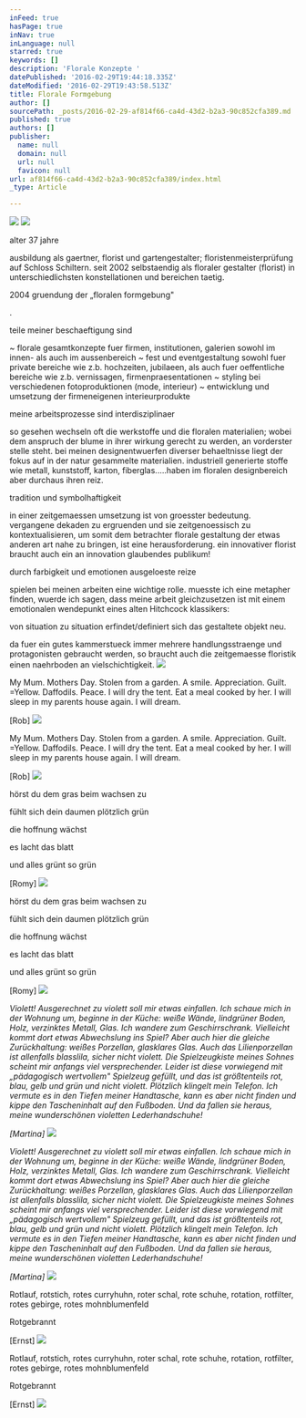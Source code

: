 ```yaml
---
inFeed: true
hasPage: true
inNav: true
inLanguage: null
starred: true
keywords: []
description: 'Florale Konzepte '
datePublished: '2016-02-29T19:44:18.335Z'
dateModified: '2016-02-29T19:43:58.513Z'
title: Florale Formgebung
author: []
sourcePath: _posts/2016-02-29-af814f66-ca4d-43d2-b2a3-90c852cfa389.md
published: true
authors: []
publisher:
  name: null
  domain: null
  url: null
  favicon: null
url: af814f66-ca4d-43d2-b2a3-90c852cfa389/index.html
_type: Article

---
```

![](https://the-grid-user-content.s3-us-west-2.amazonaws.com/daa60151-b257-4202-959c-e563d8031940.jpg)
![](https://the-grid-user-content.s3-us-west-2.amazonaws.com/6528451e-5093-4bfe-8715-88e9e32d7c5d.jpg)

alter 37 jahre

ausbildung als gaertner, florist und gartengestalter; floristenmeisterprüfung auf Schloss Schiltern. seit 2002 selbstaendig als floraler gestalter (florist) in unterschiedlichsten konstellationen und bereichen taetig. 

2004 gruendung der „floralen formgebung"

.

teile meiner beschaeftigung sind

~ florale gesamtkonzepte fuer  firmen, institutionen, galerien sowohl im innen- als auch im aussenbereich ~ fest und eventgestaltung sowohl fuer private bereiche wie z.b. hochzeiten, jubilaeen, als auch fuer oeffentliche bereiche wie z.b. vernissagen, firmenpraesentationen ~ styling bei verschiedenen fotoproduktionen (mode, interieur) ~ entwicklung und umsetzung der firmeneigenen interieurprodukte

meine arbeitsprozesse sind interdisziplinaer

so gesehen wechseln oft die werkstoffe und die floralen materialien; wobei dem anspruch der blume in ihrer wirkung gerecht zu werden, an vorderster stelle steht. bei meinen designentwuerfen diverser behaeltnisse liegt der fokus auf in der natur gesammelte materialien. industriell generierte stoffe wie metall, kunststoff, karton, fiberglas.....haben im floralen designbereich aber durchaus ihren reiz.

tradition und symbolhaftigkeit

in einer zeitgemaessen umsetzung ist von groesster bedeutung. vergangene dekaden zu ergruenden und sie zeitgenoessisch zu kontextualisieren, um somit dem betrachter florale gestaltung der etwas anderen art nahe zu bringen, ist eine herausforderung. ein innovativer florist braucht auch ein an innovation glaubendes publikum!

durch farbigkeit und emotionen ausgeloeste reize

spielen bei meinen arbeiten eine wichtige rolle. muesste ich eine metapher finden, wuerde ich sagen, dass meine arbeit gleichzusetzen ist mit einem emotionalen wendepunkt eines alten Hitchcock klassikers: 

von situation zu situation erfindet/definiert sich das gestaltete objekt neu. 

da fuer ein gutes kammerstueck immer mehrere handlungsstraenge und protagonisten gebraucht werden, so braucht auch die zeitgemaesse floristik einen naehrboden an vielschichtigkeit.
![](https://s3-us-west-2.amazonaws.com/the-grid-img/p/9c8af49dc3cd0925ae509cbc02c5c30d5472fe2c.jpg)

My Mum. Mothers Day. Stolen from a garden. A smile. Appreciation. Guilt. =Yellow. Daffodils. Peace. I will dry the tent. Eat a meal cooked by her. I will sleep in my parents house again. I will dream.

\[Rob\]
![](https://s3-us-west-2.amazonaws.com/the-grid-img/p/5ebc7e9fe018f4ab558f9a9b9c5877a546162055.jpg)

My Mum. Mothers Day. Stolen from a garden. A smile. Appreciation. Guilt. =Yellow. Daffodils. Peace. I will dry the tent. Eat a meal cooked by her. I will sleep in my parents house again. I will dream.

\[Rob\]
![](https://s3-us-west-2.amazonaws.com/the-grid-img/p/5640121720f210d2864bd7fb09afe6444bb88253.jpg)

hörst du dem gras beim wachsen zu

fühlt sich dein daumen plötzlich grün

die hoffnung wächst

es lacht das blatt

und alles grünt so grün

\[Romy\]
![](https://s3-us-west-2.amazonaws.com/the-grid-img/p/28d610637462f99b99474e93118b6f510ce33faf.jpg)

hörst du dem gras beim wachsen zu

fühlt sich dein daumen plötzlich grün

die hoffnung wächst

es lacht das blatt

und alles grünt so grün

\[Romy\]
![](https://the-grid-user-content.s3-us-west-2.amazonaws.com/1593ae54-421e-4a0e-90f5-5d75f2aef109.jpg)

_Violett! Ausgerechnet zu violett soll mir etwas einfallen. Ich schaue mich in der Wohnung um, beginne in der Küche: weiße Wände, lindgrüner Boden, Holz, verzinktes Metall, Glas. Ich wandere zum Geschirrschrank. Vielleicht kommt dort etwas Abwechslung ins Spiel? Aber auch hier die gleiche Zurückhaltung: weißes Porzellan, glasklares Glas. Auch das Lilienporzellan ist allenfalls blasslila, sicher nicht violett. Die Spielzeugkiste meines Sohnes scheint mir anfangs viel versprechender. Leider ist diese vorwiegend mit „pädagogisch wertvollem" Spielzeug gefüllt, und das ist größtenteils rot, blau, gelb und grün und nicht violett. Plötzlich klingelt mein Telefon. Ich vermute es in den Tiefen meiner Handtasche, kann es aber nicht finden und kippe den Tascheninhalt auf den Fußboden. Und da fallen sie heraus, meine wunderschönen violetten Lederhandschuhe!_

_\[Martina\]_
![](https://the-grid-user-content.s3-us-west-2.amazonaws.com/daaadff3-d450-4582-a33f-f448d30a39fc.jpg)

_Violett! Ausgerechnet zu violett soll mir etwas einfallen. Ich schaue mich in der Wohnung um, beginne in der Küche: weiße Wände, lindgrüner Boden, Holz, verzinktes Metall, Glas. Ich wandere zum Geschirrschrank. Vielleicht kommt dort etwas Abwechslung ins Spiel? Aber auch hier die gleiche Zurückhaltung: weißes Porzellan, glasklares Glas. Auch das Lilienporzellan ist allenfalls blasslila, sicher nicht violett. Die Spielzeugkiste meines Sohnes scheint mir anfangs viel versprechender. Leider ist diese vorwiegend mit „pädagogisch wertvollem" Spielzeug gefüllt, und das ist größtenteils rot, blau, gelb und grün und nicht violett. Plötzlich klingelt mein Telefon. Ich vermute es in den Tiefen meiner Handtasche, kann es aber nicht finden und kippe den Tascheninhalt auf den Fußboden. Und da fallen sie heraus, meine wunderschönen violetten Lederhandschuhe!_

_\[Martina\]_
![](https://s3-us-west-2.amazonaws.com/the-grid-img/p/c0c9476487c1d93167f5c0493547694d1f6b1af2.jpg)

Rotlauf, rotstich, rotes curryhuhn, roter schal, rote schuhe, rotation, rotfilter, rotes gebirge, rotes mohnblumenfeld

Rotgebrannt

\[Ernst\]
![](https://the-grid-user-content.s3-us-west-2.amazonaws.com/201f526b-9796-4a30-b2f9-f01d2d57fa73.jpg)

Rotlauf, rotstich, rotes curryhuhn, roter schal, rote schuhe, rotation, rotfilter, rotes gebirge, rotes mohnblumenfeld

Rotgebrannt

\[Ernst\]
![](https://the-grid-user-content.s3-us-west-2.amazonaws.com/1c00a687-d878-4f33-9293-3eec3064f451.gif)